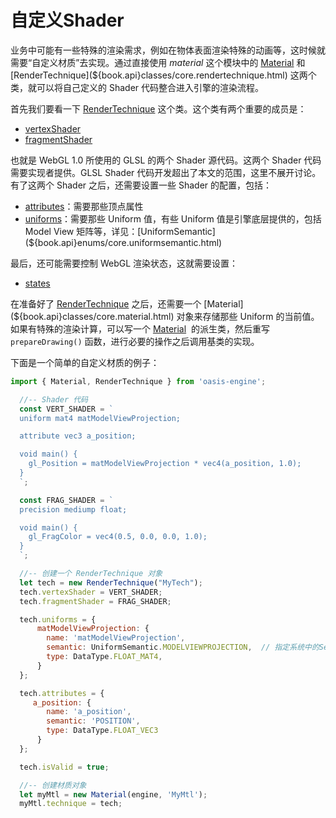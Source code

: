 # 自定义Shader

业务中可能有一些特殊的渲染需求，例如在物体表面渲染特殊的动画等，这时候就需要“自定义材质”去实现。通过直接使用 *material* 这个模块中的 [Material](${book.api}classes/core.material.html) 和 [RenderTechnique](${book.api}classes/core.rendertechnique.html) 这两个类，就可以将自己定义的 Shader 代码整合进入引擎的渲染流程。


首先我们要看一下 [RenderTechnique](${book.api}classes/core.rendertechnique.html) 这个类。这个类有两个重要的成员是：

- [vertexShader](${book.api}classes/core.rendertechnique.html#vertexshader)
- [fragmentShader](${book.api}classes/core.rendertechnique.html#fragmentshader)

也就是 WebGL 1.0 所使用的 GLSL 的两个 Shader 源代码。这两个 Shader 代码需要实现者提供。GLSL Shader 代码开发超出了本文的范围，这里不展开讨论。有了这两个 Shader 之后，还需要设置一些 Shader 的配置，包括：

- [attributes](${book.api}classes/core.rendertechnique.html#attributes)：需要那些顶点属性
- [uniforms](${book.api}classes/core.rendertechnique.html#uniforms)：需要那些 Uniform 值，有些 Uniform 值是引擎底层提供的，包括 Model View 矩阵等，详见：[UniformSemantic](${book.api}enums/core.uniformsemantic.html)

最后，还可能需要控制 WebGL 渲染状态，这就需要设置：

- [states](${book.api}classes/core.rendertechnique.html#states)



在准备好了 [RenderTechnique](${book.api}classes/core.rendertechnique.html) 之后，还需要一个 [Material](${book.api}classes/core.material.html) 对象来存储那些 Uniform 的当前值。如果有特殊的渲染计算，可以写一个 [Material](${book.api}classes/core.material.html)  的派生类，然后重写 `prepareDrawing()` 函数，进行必要的操作之后调用基类的实现。


下面是一个简单的自定义材质的例子：


```javascript
import { Material, RenderTechnique } from 'oasis-engine';

  //-- Shader 代码
  const VERT_SHADER = `
  uniform mat4 matModelViewProjection;

  attribute vec3 a_position; 

  void main() {
    gl_Position = matModelViewProjection * vec4(a_position, 1.0);
  }
  `;

  const FRAG_SHADER = `
  precision mediump float;

  void main() {
    gl_FragColor = vec4(0.5, 0.0, 0.0, 1.0);
  }
  `;

  //-- 创建一个 RenderTechnique 对象
  let tech = new RenderTechnique("MyTech");
  tech.vertexShader = VERT_SHADER;
  tech.fragmentShader = FRAG_SHADER;

  tech.uniforms = {
      matModelViewProjection: {
        name: 'matModelViewProjection',
        semantic: UniformSemantic.MODELVIEWPROJECTION,  // 指定系统中的Semantic，则其值有引擎提供，不需要手动设置
        type: DataType.FLOAT_MAT4,
      }
  };

  tech.attributes = {
     a_position: {
        name: 'a_position',
        semantic: 'POSITION',
        type: DataType.FLOAT_VEC3
      }
  };

  tech.isValid = true;

  //-- 创建材质对象
  let myMtl = new Material(engine, 'MyMtl');
  myMtl.technique = tech;
```
